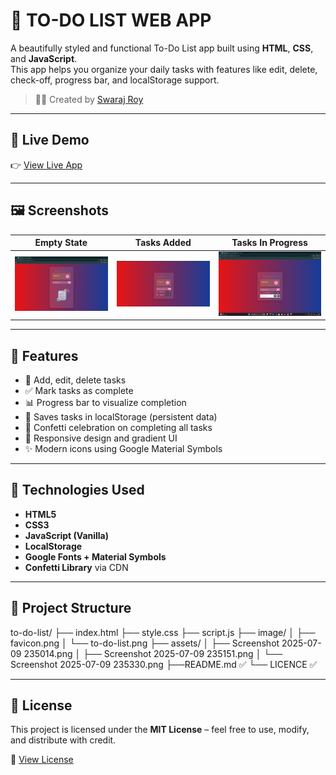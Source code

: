 # 🌟 TO-DO LIST WEB APP

A beautifully styled and functional To-Do List app built using **HTML**, **CSS**, and **JavaScript**.  
This app helps you organize your daily tasks with features like edit, delete, check-off, progress bar, and localStorage support.

> 🧑‍💻 Created by [Swaraj Roy](https://github.com/Swarajroy2006)

---

## 🔗 Live Demo
👉 [View Live App](https://lab.swaraj.ai.in/to-do-list/)

---

## 🖼️ Screenshots

| Empty State | Tasks Added | Tasks In Progress |
|-------------|-------------|-------------------|
| ![Empty](./assets/Screenshot%202025-07-09%20235014.png) | ![Added](./assets/Screenshot%202025-07-09%20235151.png) | ![Progress](./assets/Screenshot%202025-07-09%20235330.png) |

---

## 🚀 Features

- 🎯 Add, edit, delete tasks
- ✅ Mark tasks as complete
- 📊 Progress bar to visualize completion
- 💾 Saves tasks in localStorage (persistent data)
- 🎉 Confetti celebration on completing all tasks
- 🧠 Responsive design and gradient UI
- ✨ Modern icons using Google Material Symbols

---

## 🧰 Technologies Used

- **HTML5**
- **CSS3**
- **JavaScript (Vanilla)**
- **LocalStorage**
- **Google Fonts + Material Symbols**
- **Confetti Library** via CDN

---

## 📁 Project Structure

to-do-list/
├── index.html
├── style.css
├── script.js
├── image/
│   ├── favicon.png
│   └── to-do-list.png
├── assets/
│   ├── Screenshot 2025-07-09 235014.png
│   ├── Screenshot 2025-07-09 235151.png
│   └── Screenshot 2025-07-09 235330.png
├──README.md   ✅
└── LICENCE   ✅

--- 
## 📝 License

This project is licensed under the **MIT License** – feel free to use, modify, and distribute with credit.

📄 [View License](LICENSE)
